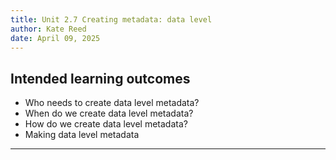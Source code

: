 ```yaml
---
title: Unit 2.7 Creating metadata: data level
author: Kate Reed
date: April 09, 2025
---
```


## Intended learning outcomes 

- Who needs to create data level metadata?
- When do we create data level metadata?
- How do we create data level metadata?
- Making data level metadata

---


